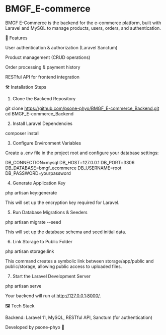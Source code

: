 # BMGF_E-commerce
BMGF E-Commerce is the backend for the e-commerce platform, built with Laravel and MySQL to manage products, users, orders, and authentication.

🚀 Features

User authentication & authorization (Laravel Sanctum)

Product management (CRUD operations)

Order processing & payment history

RESTful API for frontend integration

🛠️ Installation Steps

1. Clone the Backend Repository

git clone https://github.com/psone-phyo/BMGF_E-commerce_Backend.git
cd BMGF_E-commerce_Backend

2. Install Laravel Dependencies

composer install

3. Configure Environment Variables

Create a .env file in the project root and configure your database settings:

DB_CONNECTION=mysql
DB_HOST=127.0.0.1
DB_PORT=3306
DB_DATABASE=bmgf_ecommerce
DB_USERNAME=root
DB_PASSWORD=yourpassword

4. Generate Application Key

php artisan key:generate

This will set up the encryption key required for Laravel.

5. Run Database Migrations & Seeders

php artisan migrate --seed

This will set up the database schema and seed initial data.

6. Link Storage to Public Folder

php artisan storage:link

This command creates a symbolic link between storage/app/public and public/storage, allowing public access to uploaded files.

7. Start the Laravel Development Server

php artisan serve

Your backend will run at http://127.0.0.1:8000/.

🖼️ Tech Stack

Backend: Laravel 11, MySQL, RESTful API, Sanctum (for authentication)

Developed by psone-phyo 🚀
